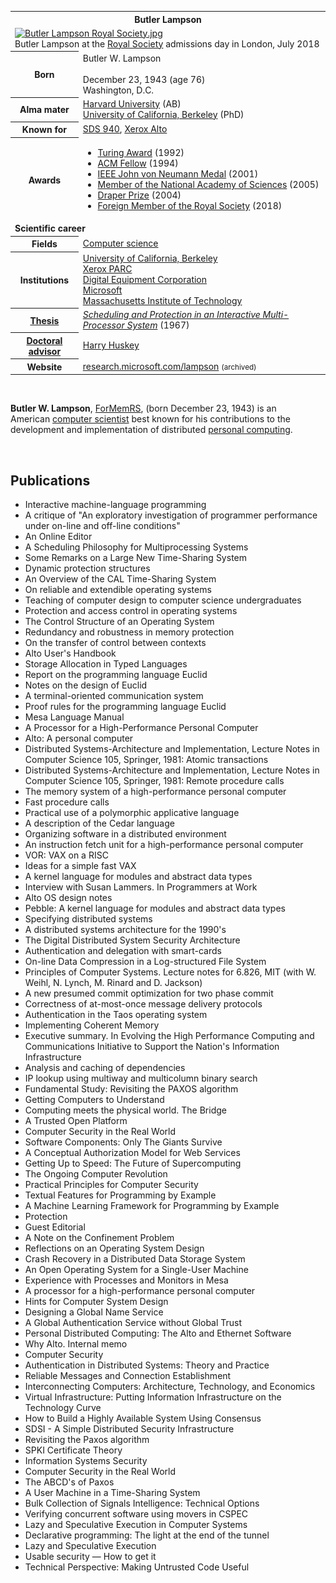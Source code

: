 <table class="infobox biography vcard">
<tbody>
<tr>
<th colspan="2">
<div class="fn">Butler Lampson</div>
</th>
</tr>
<tr>
<td colspan="2"><a class="image" href="220px-Butler_Lampson_Royal_Society.jpg"><img src="220px-Butler_Lampson_Royal_Society.jpg" srcset="220px-Butler_Lampson_Royal_Society.jpg" alt="Butler Lampson Royal Society.jpg" width="220" height="330" data-file-width="576" data-file-height="864" /></a>
<div>Butler Lampson at the&nbsp;<a title="Royal Society" href="https://en.wikipedia.org/wiki/Royal_Society">Royal Society</a>&nbsp;admissions day in London, July 2018</div>
</td>
</tr>
<tr>
<th scope="row">Born</th>
<td>
<div class="nickname">Butler W. Lampson</div>
<br />December 23, 1943<span class="noprint ForceAgeToShow">&nbsp;(age&nbsp;76)</span><br />
<div class="birthplace">Washington, D.C.</div>
</td>
</tr>
<tr>
<th scope="row">Alma&nbsp;mater</th>
<td><a title="Harvard University" href="https://en.wikipedia.org/wiki/Harvard_University">Harvard University</a>&nbsp;(AB)<br /><a title="University of California, Berkeley" href="https://en.wikipedia.org/wiki/University_of_California,_Berkeley">University of California, Berkeley</a>&nbsp;(PhD)</td>
</tr>
<tr>
<th scope="row">Known&nbsp;for</th>
<td><a title="SDS 940" href="https://en.wikipedia.org/wiki/SDS_940">SDS 940</a>,&nbsp;<a title="Xerox Alto" href="https://en.wikipedia.org/wiki/Xerox_Alto">Xerox Alto</a></td>
</tr>
<tr>
<th scope="row">Awards</th>
<td>
<div class="plainlist">
<ul>
<li><a title="Turing Award" href="https://en.wikipedia.org/wiki/Turing_Award">Turing Award</a>&nbsp;(1992)</li>
<li><a title="ACM Fellow" href="https://en.wikipedia.org/wiki/ACM_Fellow">ACM Fellow</a>&nbsp;(1994)</li>
<li><a title="IEEE John von Neumann Medal" href="https://en.wikipedia.org/wiki/IEEE_John_von_Neumann_Medal">IEEE John von Neumann Medal</a>&nbsp;(2001)</li>
<li><a title="Member of the National Academy of Sciences" href="https://en.wikipedia.org/wiki/Member_of_the_National_Academy_of_Sciences">Member of the National Academy of Sciences</a>&nbsp;(2005)</li>
<li><a title="Charles Stark Draper Prize" href="https://en.wikipedia.org/wiki/Charles_Stark_Draper_Prize">Draper Prize</a>&nbsp;(2004)</li>
<li><a class="mw-redirect" title="Foreign Member of the Royal Society" href="https://en.wikipedia.org/wiki/Foreign_Member_of_the_Royal_Society">Foreign Member of the Royal Society</a>&nbsp;(2018)</li>
</ul>
</div>
</td>
</tr>
<tr>
<td colspan="2"><strong>Scientific career</strong></td>
</tr>
<tr>
<th scope="row">Fields</th>
<td class="category"><a title="Computer science" href="https://en.wikipedia.org/wiki/Computer_science">Computer science</a></td>
</tr>
<tr>
<th scope="row">Institutions</th>
<td><a title="University of California, Berkeley" href="https://en.wikipedia.org/wiki/University_of_California,_Berkeley">University of California, Berkeley</a><br /><a class="mw-redirect" title="Xerox PARC" href="https://en.wikipedia.org/wiki/Xerox_PARC">Xerox PARC</a><br /><a title="Digital Equipment Corporation" href="https://en.wikipedia.org/wiki/Digital_Equipment_Corporation">Digital Equipment Corporation</a><br /><a title="Microsoft" href="https://en.wikipedia.org/wiki/Microsoft">Microsoft</a><br /><a title="Massachusetts Institute of Technology" href="https://en.wikipedia.org/wiki/Massachusetts_Institute_of_Technology">Massachusetts Institute of Technology</a></td>
</tr>
<tr>
<th scope="row"><a title="Thesis" href="https://en.wikipedia.org/wiki/Thesis">Thesis</a></th>
<td><a class="external text" href="http://oskicat.berkeley.edu/record=b14306499" rel="nofollow"><em>Scheduling and Protection in an Interactive Multi-Processor System</em></a>&nbsp;(1967)</td>
</tr>
<tr>
<th scope="row"><a title="Doctoral advisor" href="https://en.wikipedia.org/wiki/Doctoral_advisor">Doctoral advisor</a></th>
<td><a title="Harry Huskey" href="https://en.wikipedia.org/wiki/Harry_Huskey">Harry Huskey</a></td>
</tr>
<tr>
<th scope="row">Website</th>
<td><span class="url"><a class="external text" href="https://web.archive.org/web/20081202174014/http://research.microsoft.com/lampson/" rel="nofollow">research.microsoft.com/lampson</a></span>&nbsp;<small>(archived)</small></td>
</tr>
</tbody>
</table>
</br>

<p><strong>Butler W. Lampson</strong>,&nbsp;<a class="mw-redirect" title="ForMemRS" href="https://en.wikipedia.org/wiki/ForMemRS">ForMemRS</a>, (born December 23, 1943) is an American&nbsp;<a title="Computer scientist" href="https://en.wikipedia.org/wiki/Computer_scientist">computer scientist</a>&nbsp;best known for his contributions to the development and implementation of distributed&nbsp;<a class="mw-redirect" title="Personal computing" href="https://en.wikipedia.org/wiki/Personal_computing">personal computing</a>.</p>


</br>




<h2> Publications </h2>

<ul>

 <li><a target="_blank" href="https://github.com/manjunath5496/Butler-W-Lampson-Publications/blob/master/lamp(1).pdf" style="text-decoration:none;">Interactive machine-language programming</a></li>


 <li><a target="_blank" href="https://github.com/manjunath5496/Butler-W-Lampson-Publications/blob/master/lamp(2).pdf" style="text-decoration:none;">A critique of  "An exploratory investigation of programmer performance under on-line and off-line conditions"</a></li>

<li><a target="_blank" href="https://github.com/manjunath5496/Butler-W-Lampson-Publications/blob/master/lamp(3).pdf" style="text-decoration:none;">An Online Editor </a></li>
 <li><a target="_blank" href="https://github.com/manjunath5496/Butler-W-Lampson-Publications/blob/master/lamp(4).pdf" style="text-decoration:none;">A Scheduling Philosophy for Multiprocessing Systems</a></li>                              
<li><a target="_blank" href="https://github.com/manjunath5496/Butler-W-Lampson-Publications/blob/master/lamp(5).pdf" style="text-decoration:none;">Some Remarks on a Large New Time-Sharing System</a></li>
<li><a target="_blank" href="https://github.com/manjunath5496/Butler-W-Lampson-Publications/blob/master/lamp(6).pdf" style="text-decoration:none;">Dynamic protection structures</a></li>
 <li><a target="_blank" href="https://github.com/manjunath5496/Butler-W-Lampson-Publications/blob/master/lamp(7).pdf" style="text-decoration:none;">An Overview of the CAL Time-Sharing System</a></li>

 <li><a target="_blank" href="https://github.com/manjunath5496/Butler-W-Lampson-Publications/blob/master/lamp(8).pdf" style="text-decoration:none;"> On reliable and extendible operating systems</a></li>
   <li><a target="_blank" href="https://github.com/manjunath5496/Butler-W-Lampson-Publications/blob/master/lamp(9).pdf" style="text-decoration:none;">Teaching of computer design to computer science undergraduates</a></li>
  
   
 <li><a target="_blank" href="https://github.com/manjunath5496/Butler-W-Lampson-Publications/blob/master/lamp(10).pdf" style="text-decoration:none;">Protection and access control in operating systems</a></li>                              
<li><a target="_blank" href="https://github.com/manjunath5496/Butler-W-Lampson-Publications/blob/master/lamp(11).pdf" style="text-decoration:none;">The Control Structure of an Operating System</a></li>
<li><a target="_blank" href="https://github.com/manjunath5496/Butler-W-Lampson-Publications/blob/master/lamp(12).pdf" style="text-decoration:none;">Redundancy and robustness in memory protection</a></li>
<li><a target="_blank" href="https://github.com/manjunath5496/Butler-W-Lampson-Publications/blob/master/lamp(13).pdf" style="text-decoration:none;">On the transfer of control between contexts</a></li>

<li><a target="_blank" href="https://github.com/manjunath5496/Butler-W-Lampson-Publications/blob/master/lamp(14).pdf" style="text-decoration:none;">Alto User's Handbook</a></li>
                              
<li><a target="_blank" href="https://github.com/manjunath5496/Butler-W-Lampson-Publications/blob/master/lamp(15).pdf" style="text-decoration:none;">Storage Allocation in Typed Languages</a></li>

<li><a target="_blank" href="https://github.com/manjunath5496/Butler-W-Lampson-Publications/blob/master/lamp(16).pdf" style="text-decoration:none;">Report on the programming language Euclid</a></li>

  <li><a target="_blank" href="https://github.com/manjunath5496/Butler-W-Lampson-Publications/blob/master/lamp(17).pdf" style="text-decoration:none;">Notes on the design of Euclid</a></li>   
  
<li><a target="_blank" href="https://github.com/manjunath5496/Butler-W-Lampson-Publications/blob/master/lamp(18).pdf" style="text-decoration:none;">A terminal-oriented communication system</a></li> 

  
<li><a target="_blank" href="https://github.com/manjunath5496/Butler-W-Lampson-Publications/blob/master/lamp(19).pdf" style="text-decoration:none;"> Proof rules for the programming language Euclid</a></li> 

<li><a target="_blank" href="https://github.com/manjunath5496/Butler-W-Lampson-Publications/blob/master/lamp(20).pdf" style="text-decoration:none;"> Mesa Language Manual</a></li>

<li><a target="_blank" href="https://github.com/manjunath5496/Butler-W-Lampson-Publications/blob/master/lamp(21).pdf" style="text-decoration:none;">A Processor for a High-Performance Personal Computer</a></li>
<li><a target="_blank" href="https://github.com/manjunath5496/Butler-W-Lampson-Publications/blob/master/lamp(22).pdf" style="text-decoration:none;">Alto: A personal computer</a></li> 
 <li><a target="_blank" href="https://github.com/manjunath5496/Butler-W-Lampson-Publications/blob/master/lamp(23).pdf" style="text-decoration:none;">Distributed Systems-Architecture and Implementation, Lecture Notes in Computer Science 105, Springer, 1981: Atomic transactions</a></li> 
 

   <li><a target="_blank" href="https://github.com/manjunath5496/Butler-W-Lampson-Publications/blob/master/lamp(24).pdf" style="text-decoration:none;">Distributed Systems-Architecture and Implementation, Lecture Notes in Computer Science 105, Springer, 1981: Remote procedure calls</a></li>
 
   <li><a target="_blank" href="https://github.com/manjunath5496/Butler-W-Lampson-Publications/blob/master/lamp(25).pdf" style="text-decoration:none;">The memory system of a high-performance personal computer</a></li>                              
 <li><a target="_blank" href="https://github.com/manjunath5496/Butler-W-Lampson-Publications/blob/master/lamp(26).pdf" style="text-decoration:none;">Fast procedure calls</a></li>
 <li><a target="_blank" href="https://github.com/manjunath5496/Butler-W-Lampson-Publications/blob/master/lamp(27).pdf" style="text-decoration:none;">Practical use of a polymorphic applicative language</a></li>
   
 
   <li><a target="_blank" href="https://github.com/manjunath5496/Butler-W-Lampson-Publications/blob/master/lamp(28).pdf" style="text-decoration:none;">A description of the Cedar language</a></li>
 
   <li><a target="_blank" href="https://github.com/manjunath5496/Butler-W-Lampson-Publications/blob/master/lamp(29).pdf" style="text-decoration:none;">Organizing software in a distributed environment</a></li>                              

  <li><a target="_blank" href="https://github.com/manjunath5496/Butler-W-Lampson-Publications/blob/master/lamp(30).pdf" style="text-decoration:none;">An instruction fetch unit for a high-performance personal computer</a></li>
 
   <li><a target="_blank" href="https://github.com/manjunath5496/Butler-W-Lampson-Publications/blob/master/lamp(31).pdf" style="text-decoration:none;">VOR: VAX on a RISC</a></li> 
    <li><a target="_blank" href="https://github.com/manjunath5496/Butler-W-Lampson-Publications/blob/master/lamp(32).pdf" style="text-decoration:none;">Ideas for a simple fast VAX</a></li> 

   <li><a target="_blank" href="https://github.com/manjunath5496/Butler-W-Lampson-Publications/blob/master/lamp(33).pdf" style="text-decoration:none;">A kernel language for modules and abstract data types</a></li>                              

  <li><a target="_blank" href="https://github.com/manjunath5496/Butler-W-Lampson-Publications/blob/master/lamp(34).pdf" style="text-decoration:none;">Interview with Susan Lammers. In Programmers at Work</a></li> 
 
  <li><a target="_blank" href="https://github.com/manjunath5496/Butler-W-Lampson-Publications/blob/master/lamp(35).pdf" style="text-decoration:none;">Alto OS design notes</a></li> 

  <li><a target="_blank" href="https://github.com/manjunath5496/Butler-W-Lampson-Publications/blob/master/lamp(36).pdf" style="text-decoration:none;">Pebble: A kernel language for modules and abstract data types</a></li> 
 
<li><a target="_blank" href="https://github.com/manjunath5496/Butler-W-Lampson-Publications/blob/master/lamp(37).pdf" style="text-decoration:none;">Specifying distributed systems</a></li>
 <li><a target="_blank" href="https://github.com/manjunath5496/Butler-W-Lampson-Publications/blob/master/lamp(38).pdf" style="text-decoration:none;">A distributed systems architecture for the 1990's</a></li>
<li><a target="_blank" href="https://github.com/manjunath5496/Butler-W-Lampson-Publications/blob/master/lamp(39).pdf" style="text-decoration:none;">The Digital Distributed System Security Architecture</a></li>
 <li><a target="_blank" href="https://github.com/manjunath5496/Butler-W-Lampson-Publications/blob/master/lamp(40).pdf" style="text-decoration:none;">Authentication and delegation with smart-cards</a></li>                              
<li><a target="_blank" href="https://github.com/manjunath5496/Butler-W-Lampson-Publications/blob/master/lamp(41).pdf" style="text-decoration:none;">On-line Data Compression
in a Log-structured File System</a></li>
<li><a target="_blank" href="https://github.com/manjunath5496/Butler-W-Lampson-Publications/blob/master/lamp(42).pdf" style="text-decoration:none;">Principles of Computer Systems. Lecture notes for 6.826, MIT (with W. Weihl, N. Lynch, M. Rinard and D. Jackson)</a></li>
 
  <li><a target="_blank" href="https://github.com/manjunath5496/Butler-W-Lampson-Publications/blob/master/lamp(43).pdf" style="text-decoration:none;">A new presumed commit optimization for two phase commit</a></li>
 <li><a target="_blank" href="https://github.com/manjunath5496/Butler-W-Lampson-Publications/blob/master/lamp(44).pdf" style="text-decoration:none;">Correctness of at-most-once message delivery protocols</a></li>
   <li><a target="_blank" href="https://github.com/manjunath5496/Butler-W-Lampson-Publications/blob/master/lamp(45).pdf" style="text-decoration:none;">Authentication in the Taos operating system</a></li>  
   
<li><a target="_blank" href="https://github.com/manjunath5496/Butler-W-Lampson-Publications/blob/master/lamp(46).pdf" style="text-decoration:none;">Implementing Coherent Memory</a></li> 
                             
<li><a target="_blank" href="https://github.com/manjunath5496/Butler-W-Lampson-Publications/blob/master/lamp(47).pdf" style="text-decoration:none;">Executive summary. In Evolving the High Performance Computing and Communications Initiative to Support the Nation's Information Infrastructure</a></li>
<li><a target="_blank" href="https://github.com/manjunath5496/Butler-W-Lampson-Publications/blob/master/lamp(48).pdf" style="text-decoration:none;">Analysis and caching of dependencies</a></li>

<li><a target="_blank" href="https://github.com/manjunath5496/Butler-W-Lampson-Publications/blob/master/lamp(49).pdf" style="text-decoration:none;">IP lookup using multiway and multicolumn binary search</a></li>
                              
<li><a target="_blank" href="https://github.com/manjunath5496/Butler-W-Lampson-Publications/blob/master/lamp(50).pdf" style="text-decoration:none;">Fundamental Study:
Revisiting the PAXOS algorithm</a></li>
<li><a target="_blank" href="https://github.com/manjunath5496/Butler-W-Lampson-Publications/blob/master/lamp(51).pdf" style="text-decoration:none;">Getting Computers to Understand</a></li>
<li><a target="_blank" href="https://github.com/manjunath5496/Butler-W-Lampson-Publications/blob/master/lamp(52).pdf" style="text-decoration:none;">Computing meets the physical world. The Bridge</a></li>

<li><a target="_blank" href="https://github.com/manjunath5496/Butler-W-Lampson-Publications/blob/master/lamp(53).pdf" style="text-decoration:none;">A Trusted
Open Platform</a></li>
 
<li><a target="_blank" href="https://github.com/manjunath5496/Butler-W-Lampson-Publications/blob/master/lamp(54).pdf" style="text-decoration:none;">Computer Security in the Real World </a></li>

<li><a target="_blank" href="https://github.com/manjunath5496/Butler-W-Lampson-Publications/blob/master/lamp(55).pdf" style="text-decoration:none;">Software Components: Only
The Giants Survive</a></li>
 
  <li><a target="_blank" href="https://github.com/manjunath5496/Butler-W-Lampson-Publications/blob/master/lamp(56).pdf" style="text-decoration:none;">A Conceptual Authorization Model for Web Services </a></li>                              

  <li><a target="_blank" href="https://github.com/manjunath5496/Butler-W-Lampson-Publications/blob/master/lamp(57).pdf" style="text-decoration:none;">Getting Up to Speed: The Future of Supercomputing </a></li>
 
   <li><a target="_blank" href="https://github.com/manjunath5496/Butler-W-Lampson-Publications/blob/master/lamp(58).pdf" style="text-decoration:none;">The Ongoing Computer Revolution</a></li>
    <li><a target="_blank" href="https://github.com/manjunath5496/Butler-W-Lampson-Publications/blob/master/lamp(59).pdf" style="text-decoration:none;">Practical Principles for Computer Security </a></li>
 
  <li><a target="_blank" href="https://github.com/manjunath5496/Butler-W-Lampson-Publications/blob/master/lamp(60).pdf" style="text-decoration:none;">Textual Features for Programming by Example</a></li>
 
   <li><a target="_blank" href="https://github.com/manjunath5496/Butler-W-Lampson-Publications/blob/master/lamp(61).pdf" style="text-decoration:none;">A Machine Learning Framework for Programming by Example</a></li>
 
   <li><a target="_blank" href="https://github.com/manjunath5496/Butler-W-Lampson-Publications/blob/master/lamp(62).pdf" style="text-decoration:none;">Protection</a></li>
 
   <li><a target="_blank" href="https://github.com/manjunath5496/Butler-W-Lampson-Publications/blob/master/lamp(63).pdf" style="text-decoration:none;">Guest Editorial</a></li>                              

  <li><a target="_blank" href="https://github.com/manjunath5496/Butler-W-Lampson-Publications/blob/master/lamp(64).pdf" style="text-decoration:none;">A Note on the Confinement Problem </a></li>
 
   <li><a target="_blank" href="https://github.com/manjunath5496/Butler-W-Lampson-Publications/blob/master/lamp(65).pdf" style="text-decoration:none;">Reflections on an Operating System Design </a></li> 

   <li><a target="_blank" href="https://github.com/manjunath5496/Butler-W-Lampson-Publications/blob/master/lamp(66).pdf" style="text-decoration:none;">Crash Recovery in a Distributed Data Storage System </a></li> 
 
   <li><a target="_blank" href="https://github.com/manjunath5496/Butler-W-Lampson-Publications/blob/master/lamp(67).pdf" style="text-decoration:none;">An Open Operating System for a Single-User Machine </a></li>                              

  <li><a target="_blank" href="https://github.com/manjunath5496/Butler-W-Lampson-Publications/blob/master/lamp(68).pdf" style="text-decoration:none;">Experience with Processes and Monitors in Mesa </a></li> 
 
  
   <li><a target="_blank" href="https://github.com/manjunath5496/Butler-W-Lampson-Publications/blob/master/lamp(69).pdf" style="text-decoration:none;">A processor for a high-performance personal computer</a></li>                              

  <li><a target="_blank" href="https://github.com/manjunath5496/Butler-W-Lampson-Publications/blob/master/lamp(70).pdf" style="text-decoration:none;">Hints for Computer System Design</a></li> 
  
 
 <li><a target="_blank" href="https://github.com/manjunath5496/Butler-W-Lampson-Publications/blob/master/lamp(71).pdf" style="text-decoration:none;">Designing a Global Name Service</a></li>
 
 <li><a target="_blank" href="https://github.com/manjunath5496/Butler-W-Lampson-Publications/blob/master/lamp(72).pdf" style="text-decoration:none;">A Global Authentication Service without Global Trust </a></li> 
 
 
 <li><a target="_blank" href="https://github.com/manjunath5496/Butler-W-Lampson-Publications/blob/master/lamp(73).pdf" style="text-decoration:none;">Personal Distributed Computing: The Alto and Ethernet Software </a></li>
  <li><a target="_blank" href="https://github.com/manjunath5496/Butler-W-Lampson-Publications/blob/master/lamp(74).pdf" style="text-decoration:none;">Why Alto. Internal memo</a></li>
    <li><a target="_blank" href="https://github.com/manjunath5496/Butler-W-Lampson-Publications/blob/master/lamp(75).pdf" style="text-decoration:none;">Computer Security</a></li>                        
<li><a target="_blank" href="https://github.com/manjunath5496/Butler-W-Lampson-Publications/blob/master/lamp(76).pdf" style="text-decoration:none;">Authentication in Distributed Systems: Theory and Practice</a></li>

 <li><a target="_blank" href="https://github.com/manjunath5496/Butler-W-Lampson-Publications/blob/master/lamp(77).pdf" style="text-decoration:none;">Reliable Messages and Connection Establishment</a></li> 
 
 
 <li><a target="_blank" href="https://github.com/manjunath5496/Butler-W-Lampson-Publications/blob/master/lamp(78).pdf" style="text-decoration:none;">Interconnecting Computers:
Architecture, Technology, and Economics</a></li>
  <li><a target="_blank" href="https://github.com/manjunath5496/Butler-W-Lampson-Publications/blob/master/lamp(79).pdf" style="text-decoration:none;">Virtual Infrastructure:
Putting Information Infrastructure on the Technology Curve</a></li>


 <li><a target="_blank" href="https://github.com/manjunath5496/Butler-W-Lampson-Publications/blob/master/lamp(80).pdf" style="text-decoration:none;">How to Build a Highly Available System Using Consensus</a></li> 
 
 
 <li><a target="_blank" href="https://github.com/manjunath5496/Butler-W-Lampson-Publications/blob/master/lamp(81).pdf" style="text-decoration:none;">SDSI - A Simple Distributed Security Infrastructure</a></li>
  <li><a target="_blank" href="https://github.com/manjunath5496/Butler-W-Lampson-Publications/blob/master/lamp(82).pdf" style="text-decoration:none;">Revisiting the Paxos algorithm</a></li>

 <li><a target="_blank" href="https://github.com/manjunath5496/Butler-W-Lampson-Publications/blob/master/lamp(83).pdf" style="text-decoration:none;">SPKI Certificate Theory</a></li>
  <li><a target="_blank" href="https://github.com/manjunath5496/Butler-W-Lampson-Publications/blob/master/lamp(84).pdf" style="text-decoration:none;">Information Systems Security</a></li>

 <li><a target="_blank" href="https://github.com/manjunath5496/Butler-W-Lampson-Publications/blob/master/lamp(85).pdf" style="text-decoration:none;">Computer Security in the Real World</a></li>
  <li><a target="_blank" href="https://github.com/manjunath5496/Butler-W-Lampson-Publications/blob/master/lamp(86).pdf" style="text-decoration:none;">The ABCD's of Paxos</a></li>

 <li><a target="_blank" href="https://github.com/manjunath5496/Butler-W-Lampson-Publications/blob/master/lamp(87).pdf" style="text-decoration:none;">A User Machine in a Time-Sharing System </a></li>
  <li><a target="_blank" href="https://github.com/manjunath5496/Butler-W-Lampson-Publications/blob/master/lamp(88).pdf" style="text-decoration:none;">Bulk Collection of Signals Intelligence: Technical Options</a></li>
  
   <li><a target="_blank" href="https://github.com/manjunath5496/Butler-W-Lampson-Publications/blob/master/lamp(89).pdf" style="text-decoration:none;">Verifying concurrent software using movers in CSPEC</a></li>
  <li><a target="_blank" href="https://github.com/manjunath5496/Butler-W-Lampson-Publications/blob/master/lamp(90).pdf" style="text-decoration:none;">Lazy and Speculative Execution in Computer Systems</a></li>

 <li><a target="_blank" href="https://github.com/manjunath5496/Butler-W-Lampson-Publications/blob/master/lamp(91).pdf" style="text-decoration:none;">Declarative programming: The light at the end of the tunnel </a></li>
  <li><a target="_blank" href="https://github.com/manjunath5496/Butler-W-Lampson-Publications/blob/master/lamp(92).pdf" style="text-decoration:none;">Lazy and Speculative Execution</a></li>
  
 <li><a target="_blank" href="https://github.com/manjunath5496/Butler-W-Lampson-Publications/blob/master/lamp(93).pdf" style="text-decoration:none;">Usable security — How to get it</a></li>
  <li><a target="_blank" href="https://github.com/manjunath5496/Butler-W-Lampson-Publications/blob/master/lamp(94).pdf" style="text-decoration:none;">Technical Perspective:
Making Untrusted Code Useful</a></li>
  
  
  
  
  
  
  
  </ul>
